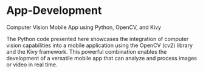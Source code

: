 # App-Development

Computer Vision Mobile App using Python, OpenCV, and Kivy

The Python code presented here showcases the integration of computer vision capabilities into a mobile application using the OpenCV (cv2) library and the Kivy framework. This powerful combination enables the development of a versatile mobile app that can analyze and process images or video in real time.
